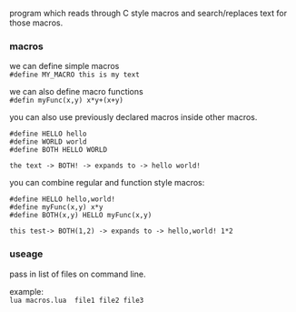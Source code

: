 
program which reads through C style macros and search/replaces text for those macros.


### macros
we can define simple macros  
``#define MY_MACRO this is my text``  

we can also define macro functions  
``#defin myFunc(x,y) x*y+(x+y)``  

you can also use previously declared macros inside other macros. 
```
#define HELLO hello  
#define WORLD world
#define BOTH HELLO WORLD

the text -> BOTH! -> expands to -> hello world!
```

you can combine regular and function style macros:
```
#define HELLO hello,world!
#define myFunc(x,y) x*y
#define BOTH(x,y) HELLO myFunc(x,y)

this test-> BOTH(1,2) -> expands to -> hello,world! 1*2
```

### useage  
pass in list of files on command line.  
  
example:  
```lua macros.lua  file1 file2 file3```
